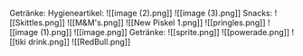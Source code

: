 Getränke:
Hygieneartikel:
![[image (2).png]]
![[image (3).png]]
Snacks:
![[Skittles.png]]
![[M&M's.png]]
![[New Piskel 1.png]]
![[pringles.png]]
![[image (1).png]] 
![[image.png]]
Getränke:
![[sprite.png]]
![[powerade.png]]
![[tiki drink.png]]
![[RedBull.png]]
